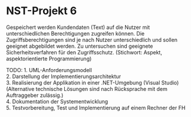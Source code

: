 NST-Projekt 6
========
Gespeichert werden Kundendaten (Text) auf die Nutzer mit unterschiedlichen 
Berechtigungen zugreifen können. Die Zugriffsberechtigungen sind je nach Nutzer 
unterschiedlich und sollen geeignet abgebildet werden. Zu untersuchen sind 
geeignete Sicherheitsverfahren für den Zugriffsschutz. 
(Stichwort: Aspekt, aspektorientierte Programmierung)


TODO:
    1. 	UML-Anforderungsmodell <br>
    2. 	Darstellung der Implementierungsarchitektur <br>
    3. 	Realisierung der Applikation in einer .NET-Umgebung (Visual Studio)	<br>
    	(Alternative technische Lösungen sind nach Rücksprache mit dem 
    	Auftraggeber zulässig.) <br>
    4.	Dokumentation der Systementwicklung <br>
    5.	Testvorbereitung, Test und Implementierung auf einem Rechner der FH <br>